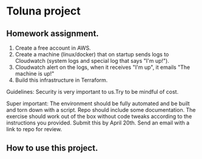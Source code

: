 # Toluna project
## Homework assignment.
1. Create a free account in AWS.
2. Create a machine (linux/docker) that on startup sends logs to Cloudwatch 
(system logs and special log that says "I'm up!").
3. Cloudwatch alert on the logs, when it receives "I'm up", it emails "The machine is up!"
4. Build this infrastructure in Terraform.

Guidelines:
Security is very important to us.Try to be mindful of cost.

Super important:
The environment should be fully automated and be built and torn down with a script.
Repo should include some documentation. 
The exercise should work out of the box without code tweaks according to the instructions you provided.
Submit this by April 20th. Send an email with a link to repo for review.

## How to use this project.
